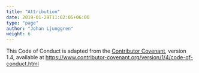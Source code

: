 ```yaml
---
title: "Attribution"
date: 2019-01-29T11:02:05+06:00
type: "page"
author: "Johan Ljunggren"
weight: 6
---
```


This Code of Conduct is adapted from the [Contributor Covenant](https://www.contributor-covenant.org),
version 1.4, available at https://www.contributor-covenant.org/version/1/4/code-of-conduct.html
